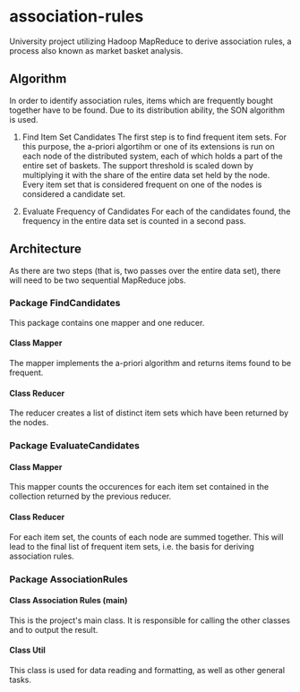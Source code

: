 # association-rules
University project utilizing Hadoop MapReduce to derive association rules, a process also known as market basket analysis.

## Algorithm
In order to identify association rules, items which are frequently bought together have to be found. Due to its distribution ability, the SON algorithm is used.

1. Find Item Set Candidates
The first step is to find frequent item sets. For this purpose, the a-priori algortihm or one of its extensions is run on each node of the distributed system, each of which holds a part of the entire set of baskets. The support threshold is scaled down by multiplying it with the share of the entire data set held by the node. Every item set that is considered frequent on one of the nodes is considered a candidate set.

2. Evaluate Frequency of Candidates
For each of the candidates found, the frequency in the entire data set is counted in a second pass.

## Architecture
As there are two steps (that is, two passes over the entire data set), there will need to be two sequential MapReduce jobs.

### Package FindCandidates
This package contains one mapper and one reducer.
#### Class Mapper
The mapper implements the a-priori algorithm and returns items found to be frequent.
#### Class Reducer
The reducer creates a list of distinct item sets which have been returned by the nodes.

### Package EvaluateCandidates
#### Class Mapper
This mapper counts the occurences for each item set contained in the collection returned by the previous reducer.
#### Class Reducer
For each item set, the counts of each node are summed together. This will lead to the final list of frequent item sets, i.e. the basis for deriving association rules.

### Package AssociationRules
#### Class Association Rules (main)
This is the project's main class. It is responsible for calling the other classes and to output the result.

#### Class Util
This class is used for data reading and formatting, as well as other general tasks.

